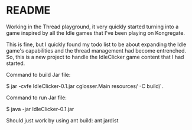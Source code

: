 README
======

Working in the Thread playground, it very quickly started turning into a game
inspired by all the Idle games that I've been playing on Kongregate.

This is fine, but I quickly found my todo list to be about expanding the Idle
game's capabilities and the thread management had become entrenched.  So, this
is a new project to handle the IdleClicker game content that I had started.

Command to build Jar file:

$ jar -cvfe IdleClicker-0.1.jar cglosser.Main resources/ -C build/ .

Command to run Jar file:

$ java -jar IdleClicker-0.1.jar

Should just work by using ant build:  ant jardist
